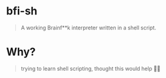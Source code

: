 # bfi-sh

> A working Brainf**k interpreter written in a shell script.

# Why?
> trying to learn shell scripting, thought this would help 🤷‍♂️
